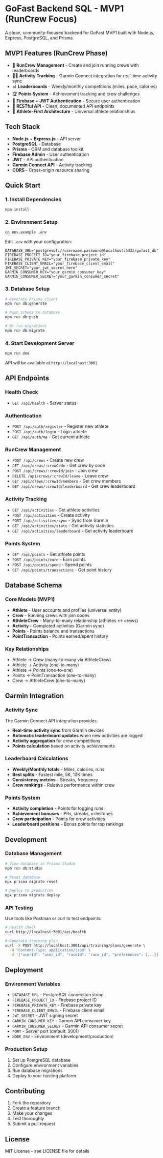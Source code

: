 # GoFast Backend SQL - MVP1 (RunCrew Focus)

A clean, community-focused backend for GoFast MVP1 built with Node.js, Express, PostgreSQL, and Prisma.

## MVP1 Features (RunCrew Phase)

- 👥 **RunCrew Management** - Create and join running crews with leaderboards
- 🏃‍♂️ **Activity Tracking** - Garmin Connect integration for real-time activity sync
- 📊 **Leaderboards** - Weekly/monthly competitions (miles, pace, calories)
- 🏆 **Points System** - Achievement tracking and crew challenges
- 🔐 **Firebase + JWT Authentication** - Secure user authentication
- 📱 **RESTful API** - Clean, documented API endpoints
- 🚀 **Athlete-First Architecture** - Universal athlete relationships

## Tech Stack

- **Node.js** + **Express.js** - API server
- **PostgreSQL** - Database
- **Prisma** - ORM and database toolkit
- **Firebase Admin** - User authentication
- **JWT** - API authentication
- **Garmin Connect API** - Activity tracking
- **CORS** - Cross-origin resource sharing

## Quick Start

### 1. Install Dependencies
```bash
npm install
```

### 2. Environment Setup
```bash
cp env.example .env
```

Edit `.env` with your configuration:
```env
DATABASE_URL="postgresql://username:password@localhost:5432/gofast_db"
FIREBASE_PROJECT_ID="your_firebase_project_id"
FIREBASE_PRIVATE_KEY="your_firebase_private_key"
FIREBASE_CLIENT_EMAIL="your_firebase_client_email"
JWT_SECRET="your_jwt_secret_here"
GARMIN_CONSUMER_KEY="your_garmin_consumer_key"
GARMIN_CONSUMER_SECRET="your_garmin_consumer_secret"
```

### 3. Database Setup
```bash
# Generate Prisma client
npm run db:generate

# Push schema to database
npm run db:push

# Or run migrations
npm run db:migrate
```

### 4. Start Development Server
```bash
npm run dev
```

API will be available at `http://localhost:3001`

## API Endpoints

### Health Check
- `GET /api/health` - Server status

### Authentication
- `POST /api/auth/register` - Register new athlete
- `POST /api/auth/login` - Login athlete
- `GET /api/auth/me` - Get current athlete

### RunCrew Management
- `POST /api/crews` - Create new crew
- `GET /api/crews/:crewCode` - Get crew by code
- `POST /api/crews/:crewId/join` - Join crew
- `DELETE /api/crews/:crewId/leave` - Leave crew
- `GET /api/crews/:crewId/members` - Get crew members
- `GET /api/crews/:crewId/leaderboard` - Get crew leaderboard

### Activity Tracking
- `GET /api/activities` - Get athlete activities
- `POST /api/activities` - Create activity
- `POST /api/activities/sync` - Sync from Garmin
- `GET /api/activities/stats` - Get activity statistics
- `GET /api/activities/leaderboard` - Get activity leaderboard

### Points System
- `GET /api/points` - Get athlete points
- `POST /api/points/earn` - Earn points
- `POST /api/points/spend` - Spend points
- `GET /api/points/transactions` - Get point history

## Database Schema

### Core Models (MVP1)
- **Athlete** - User accounts and profiles (universal entity)
- **Crew** - Running crews with join codes
- **AthleteCrew** - Many-to-many relationship (athletes ↔ crews)
- **Activity** - Completed activities (Garmin sync)
- **Points** - Points balance and transactions
- **PointTransaction** - Points earned/spent history

### Key Relationships
- Athlete → Crew (many-to-many via AthleteCrew)
- Athlete → Activity (one-to-many)
- Athlete → Points (one-to-one)
- Points → PointTransaction (one-to-many)
- Crew → AthleteCrew (one-to-many)

## Garmin Integration

### Activity Sync
The Garmin Connect API integration provides:
- **Real-time activity sync** from Garmin devices
- **Automatic leaderboard updates** when new activities are logged
- **Activity aggregation** for crew competitions
- **Points calculation** based on activity achievements

### Leaderboard Calculations
- **Weekly/Monthly totals** - Miles, calories, runs
- **Best splits** - Fastest mile, 5K, 10K times
- **Consistency metrics** - Streaks, frequency
- **Crew rankings** - Relative performance within crew

### Points System
- **Activity completion** - Points for logging runs
- **Achievement bonuses** - PRs, streaks, milestones
- **Crew participation** - Points for crew activities
- **Leaderboard positions** - Bonus points for top rankings

## Development

### Database Management
```bash
# View database in Prisma Studio
npm run db:studio

# Reset database
npx prisma migrate reset

# Deploy to production
npx prisma migrate deploy
```

### API Testing
Use tools like Postman or curl to test endpoints:

```bash
# Health check
curl http://localhost:3001/api/health

# Generate training plan
curl -X POST http://localhost:3001/api/training/plans/generate \
  -H "Content-Type: application/json" \
  -d '{"userId": "user_id", "raceId": "race_id", "preferences": {...}}'
```

## Deployment

### Environment Variables
- `DATABASE_URL` - PostgreSQL connection string
- `FIREBASE_PROJECT_ID` - Firebase project ID
- `FIREBASE_PRIVATE_KEY` - Firebase private key
- `FIREBASE_CLIENT_EMAIL` - Firebase client email
- `JWT_SECRET` - JWT signing secret
- `GARMIN_CONSUMER_KEY` - Garmin API consumer key
- `GARMIN_CONSUMER_SECRET` - Garmin API consumer secret
- `PORT` - Server port (default: 3001)
- `NODE_ENV` - Environment (development/production)

### Production Setup
1. Set up PostgreSQL database
2. Configure environment variables
3. Run database migrations
4. Deploy to your hosting platform

## Contributing

1. Fork the repository
2. Create a feature branch
3. Make your changes
4. Test thoroughly
5. Submit a pull request

## License

MIT License - see LICENSE file for details
